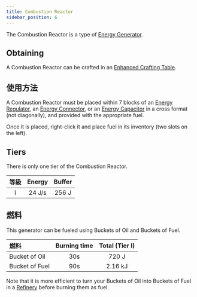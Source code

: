 ```yaml
---
title: Combustion Reactor
sidebar_position: 6
---
```


The Combustion Reactor is a type of [Energy Generator](Electric-Machines#energy-generation).

## Obtaining

A Combustion Reactor can be crafted in an [Enhanced Crafting Table](Enhanced-Crafting-Table).

## 使用方法

A Combustion Reactor must be placed within 7 blocks of an [Energy Regulator](Energy-Regulator), an [Energy Connector](Energy-Connector), or an [Energy Capacitor](Energy-Capacitors) in a cross format (not diagonally), and provided with the appropriate fuel.

Once it is placed, right-click it and place fuel in its inventory (two slots on the left).

## Tiers

There is only one tier of the Combustion Reactor.

| 等級 | Energy | Buffer |
|:--:|:------:|:------:|
| I  | 24 J/s | 256 J  |

## 燃料

This generator can be fueled using Buckets of Oil and Buckets of Fuel.

| 燃料             | Burning time | Total (Tier I) |
|:-------------- |:------------:|:--------------:|
| Bucket of Oil  |     30s      |     720 J      |
| Bucket of Fuel |     90s      |    2.16 kJ     |

Note that it is more efficient to turn your Buckets of Oil into Buckets of Fuel in a [Refinery](Refinery) before burning them as fuel.
